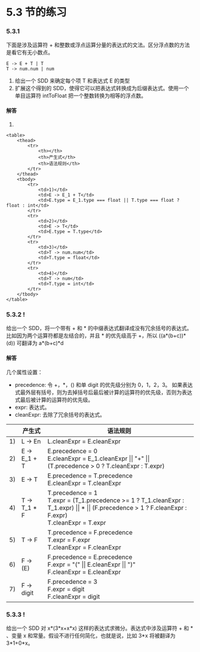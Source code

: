 # 5.3 节的练习

### 5.3.1

下面是涉及运算符 + 和整数或浮点运算分量的表达式的文法。区分浮点数的方法是看它有无小数点。

    E -> E + T | T
    T -> num.num | num
    
1. 给出一个 SDD 来确定每个项 T 和表达式 E 的类型
2. 扩展这个得到的 SDD，使得它可以把表达式转换成为后缀表达式。使用一个单目运算符 intToFloat 把一个整数转换为相等的浮点数。

#### 解答

1. 

    <table>
        <thead>
            <tr>
                <th></th>
                <th>产生式</th>
                <th>语法规则</th>
            </tr>
        </thead>
        <tbody>
            <tr>
                <td>1)</td>
                <td>E -> E_1 + T</td>
                <td>E.type = E_1.type === float || T.type === float ? float : int</td>
            </tr>
            <tr>
                <td>2)</td>
                <td>E -> T</td>
                <td>E.type = T.type</td>
            </tr>
            <tr>
                <td>3)</td>
                <td>T -> num.num</td>
                <td>T.type = float</td>
            </tr>
            <tr>
                <td>4)</td>
                <td>T -> num</td>
                <td>T.type = int</td>
            </tr>
        </tbody>
    </table>


### 5.3.2 !

给出一个 SDD，将一个带有 + 和 * 的中缀表达式翻译成没有冗余括号的表达式。比如因为两个运算符都是左结合的，并且 * 的优先级高于 +，所以 ((a\*(b+c))\*(d)) 可翻译为 a\*(b+c)\*d

#### 解答

几个属性设置：

- precedence: 令 +，\*，() 和单 digit 的优先级分别为 0，1，2，3。 如果表达式最外层有括号，则为去掉括号后最后被计算的运算符的优先级，否则为表达式最后被计算的运算符的优先级。
- expr: 表达式。
- cleanExpr: 去除了冗余括号的表达式。

<table>
    <thead>
        <tr>
            <th></th>
            <th>产生式</th>
            <th>语法规则</th>
        </tr>
    </thead>
    <tbody>
        <tr>
            <td>1)</td>
            <td>L -> En</td>
            <td>
                L.cleanExpr = E.cleanExpr
            </td>
        </tr>
        <tr>
            <td>2)</td>
            <td>E -> E_1 + T</td>
            <td>
                E.precedence = 0<br/>
                E.cleanExpr = E_1.cleanExpr || "+" || (T.precedence > 0 ? T.cleanExpr : T.expr)
            </td>
        </tr>
        <tr>
            <td>3)</td>
            <td>E -> T</td>
            <td>
                E.precedence = T.precedence<br/>
                E.cleanExpr = T.cleanExpr
            </td>
        </tr>
        <tr>
            <td>4)</td>
            <td>T -> T_1 * F</td>
            <td>
                T.precedence = 1<br/>
                T.expr = (T_1.precedence >= 1 ? T_1.cleanExpr : T_1.expr) || * || (F.precedence > 1 ? F.cleanExpr : F.expr)<br/>
                T.cleanExpr = T.expr
            </td>
        </tr>
        <tr>
            <td>5)</td>
            <td>T -> F</td>
            <td>
                T.precedence = F.precedence<br/>
                T.expr = F.expr<br/>
                T.cleanExpr = F.cleanExpr
            </td>
        </tr>
        <tr>
            <td>6)</td>
            <td>F -> (E)</td>
            <td>
                F.precedence = E.precedence<br/>
                F.expr = "(" || E.cleanExpr || ")"<br/>
                F.cleanExpr = E.cleanExpr
            </td>
        </tr>
        <tr>
            <td>7)</td>
            <td>F -> digit</td>
            <td>
                F.precedence = 3<br/>
                F.expr = digit<br/>
                F.cleanExpr = digit
            </td>
        </tr>
    </tbody>
</table>

 
### 5.3.3 !

给出一个 SDD 对 x\*(3\*x+x\*x) 这样的表达式求微分。表达式中涉及运算符 + 和 * 、变量 x 和常量。假设不进行任何简化，也就是说，比如 3\*x 将被翻译为 3\*1+0\*x。
